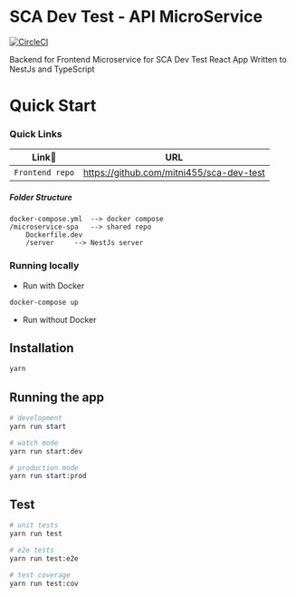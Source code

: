 # SCA Dev Test - API MicroService
[![CircleCI](https://circleci.com/gh/cypress-io/cypress-and-jest-typescript-example.svg?style=svg)](https://circleci.com/gh/cypress-io/cypress-and-jest-typescript-example)

Backend for Frontend Microservice for SCA Dev Test React App Written to NestJs and TypeScript


# Quick Start 
### Quick Links 
|  Link🦄 | URL |
| --- | --- |
| `Frontend repo` | https://github.com/mitni455/sca-dev-test |


##### Folder Structure
```
docker-compose.yml  --> docker compose
/microservice-spa   --> shared repo
	Dockerfile.dev 
	/server     --> NestJs server
```

### Running locally
* Run with Docker 
```bash
docker-compose up  
```

* Run without Docker 

## Installation

```bash
yarn 
```

## Running the app

```bash
# development
yarn run start

# watch mode
yarn run start:dev

# production mode
yarn run start:prod
```

## Test

```bash
# unit tests
yarn run test

# e2e tests
yarn run test:e2e

# test coverage
yarn run test:cov
```



